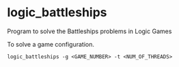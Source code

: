 # logic_battleships
Program to solve the Battleships problems in Logic Games

To solve a game configuration.

```
logic_battleships -g <GAME_NUMBER> -t <NUM_OF_THREADS>
```
